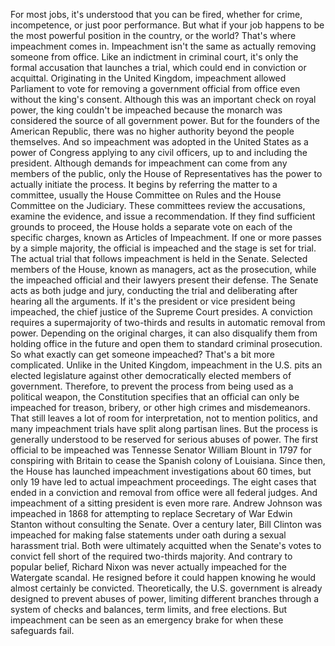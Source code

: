 
For most jobs, it&#39;s understood
that you can be fired,
whether for crime,
incompetence,
or just poor performance.
But what if your job happens to be
the most powerful position in the country,
or the world?
That&#39;s where impeachment comes in.
Impeachment isn&#39;t the same
as actually removing someone from office.
Like an indictment in criminal court,
it&#39;s only the formal accusation 
that launches a trial,
which could end in conviction
or acquittal.
Originating in the United Kingdom,
impeachment allowed Parliament to vote for
removing a government official from office
even without the king&#39;s consent.
Although this was an important check
on royal power,
the king couldn&#39;t be impeached
because the monarch was considered
the source of all government power.
But for the founders 
of the American Republic,
there was no higher authority
beyond the people themselves.
And so impeachment was adopted in
the United States as a power of Congress
applying to any civil officers,
up to and including the president.
Although demands for impeachment
can come from any members of the public,
only the House of Representatives has the
power to actually initiate the process.
It begins by referring the matter
to a committee,
usually the House Committee on Rules
and the House Committee on the Judiciary.
These committees review the accusations,
examine the evidence,
and issue a recommendation.
If they find sufficient 
grounds to proceed,
the House holds a separate vote
on each of the specific charges,
known as Articles of Impeachment.
If one or more passes 
by a simple majority,
the official is impeached
and the stage is set for trial.
The actual trial that follows impeachment
is held in the Senate.
Selected members of the House,
known as managers, act as the prosecution,
while the impeached official 
and their lawyers present their defense.
The Senate acts as both judge and jury,
conducting the trial and deliberating
after hearing all the arguments.
If it&#39;s the president or vice president
being impeached,
the chief justice 
of the Supreme Court presides.
A conviction requires a supermajority
of two-thirds
and results in automatic removal 
from power.
Depending on the original charges,
it can also disqualify them
from holding office in the future
and open them to standard 
criminal prosecution.
So what exactly can get someone impeached?
That&#39;s a bit more complicated.
Unlike in the United Kingdom,
impeachment in the U.S. 
pits an elected legislature
against other democratically 
elected members of government.
Therefore, to prevent the process
from being used as a political weapon,
the Constitution specifies that 
an official can only be impeached
for treason,
bribery,
or other high crimes
and misdemeanors.
That still leaves a lot of room 
for interpretation,
not to mention politics,
and many impeachment trials
have split along partisan lines.
But the process is generally understood to
be reserved for serious abuses of power.
The first official to be impeached was
Tennesse Senator William Blount in 1797
for conspiring with Britain to cease
the Spanish colony of Louisiana.
Since then, the House has launched
impeachment investigations about 60 times,
but only 19 have led to actual
impeachment proceedings.
The eight cases that ended
in a conviction and removal from office
were all federal judges.
And impeachment of a sitting president
is even more rare.
Andrew Johnson was impeached in 1868
for attempting to replace Secretary of War
Edwin Stanton
without consulting the Senate.
Over a century later, Bill Clinton 
was impeached
for making false statements under oath
during a sexual harassment trial.
Both were ultimately acquitted
when the Senate&#39;s votes to convict
fell short of the required 
two-thirds majority.
And contrary to popular belief,
Richard Nixon was never actually impeached
for the Watergate scandal.
He resigned before it could happen
knowing he would almost certainly
be convicted.
Theoretically, the U.S. government is 
already designed
to prevent abuses of power,
limiting different branches
through a system of checks and balances,
term limits,
and free elections.
But impeachment can be seen
as an emergency brake
for when these safeguards fail.
